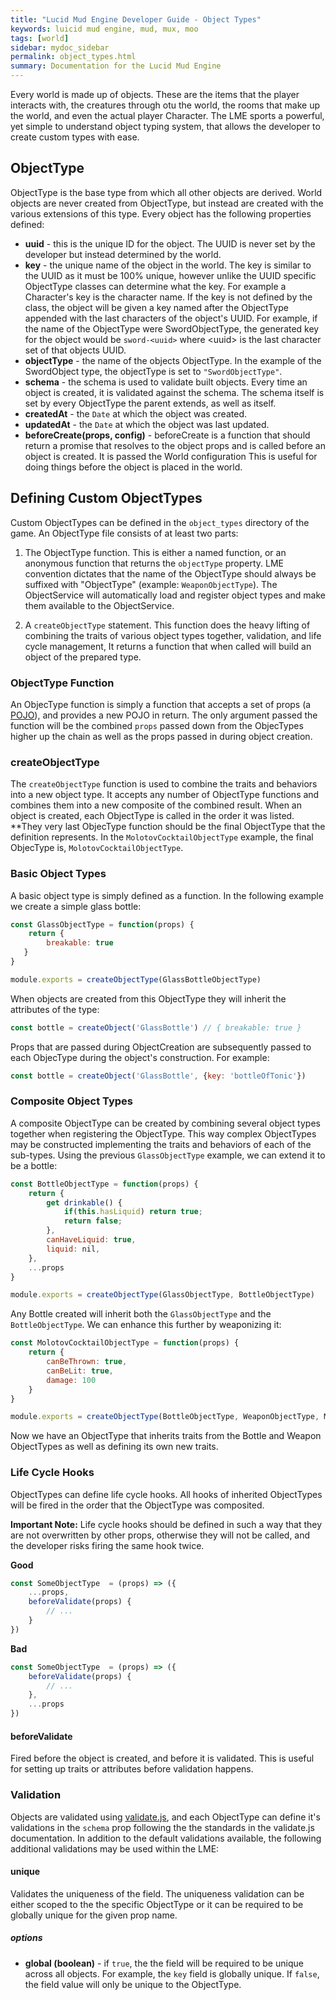 ```yaml
---
title: "Lucid Mud Engine Developer Guide - Object Types"
keywords: luicid mud engine, mud, mux, moo
tags: [world]
sidebar: mydoc_sidebar
permalink: object_types.html
summary: Documentation for the Lucid Mud Engine
---
```

Every world is made up of objects. These are the items that the player interacts with, the creatures through otu the 
world, the rooms that make up the world, and even the actual player Character. The LME sports a powerful, yet simple to
understand object typing system, that allows the developer to create custom types with ease.


## ObjectType
ObjectType is the base type from which all other objects are derived. World objects are never created from ObjectType,
but instead are created with the various extensions of this type. Every object has the following properties defined:

* **uuid** - this is the unique ID for the object. The UUID is never set by the developer but instead determined by the
  world.
* **key** - the unique name of the object in the world. The key is similar to the UUID as it must be 100% unique,
  however unlike the UUID specific ObjectType classes can determine what the key. For example a Character's key is
  the character name. If the key is not defined by the class, the object will be given a key named after the ObjectType
  appended with the last characters of the object's UUID. For example, if the name of the ObjectType were 
  SwordObjectType, the generated key for the object would be `sword-<uuid>` where \<uuid\> is the last character set of
  that objects UUID.
* **objectType** - the name of the objects ObjectType. In the example of the SwordObject type, the objectType is set to
  `"SwordObjectType"`.
* **schema** - the schema is used to validate built objects. Every time an object is created, it is validated against 
  the schema. The schema itself is set by every ObjectType the parent extends, as well as itself.
* **createdAt** - the `Date` at which the object was created.
* **updatedAt** - the `Date` at which the object was last updated.
* **beforeCreate(props, config)** - beforeCreate is a function that should return a promise that resolves to the object 
  props and is called before an object is created. It is passed the World  configuration This is useful for doing 
  things before the object is placed in the world.
  
## Defining Custom ObjectTypes
Custom ObjectTypes can be defined in the `object_types`  directory of the game. An ObjectType file consists of at least
two parts:

1. The ObjectType function. This is either a named function, or an anonymous function that returns the `objectType` 
   property. LME convention dictates that the name of the ObjectType should always be suffixed with "ObjectType" 
   (example: `WeaponObjectType`). The ObjectService will automatically load and register object types and make them 
   available to the ObjectService.
 
 2. A `createObjectType` statement. This function does the heavy lifting of combining the traits of various object
    types together, validation, and life cycle management, It returns a function that when called will build an object
    of the prepared type.

### ObjectType Function
An ObjecType function is simply  a function that accepts a set of props (a [POJO]()), and provides a new POJO in return.
The only argument passed the function will be the combined `props` passed down from the ObjecTypes higher up the chain
 as well as the props passed in during object creation.

### createObjectType
The `createObjectType` function is used to combine the traits and behaviors into a new object type. It accepts any
number of ObjectType functions and combines them into a new composite of the combined result. When an object is created,
each ObjectType is called in the order it was listed. **They very last ObjecType function should be the final ObjectType 
that the definition represents.  In the `MolotovCocktailObjectType` example, the final ObjecType is, 
`MolotovCocktailObjectType`. 

### Basic Object Types
A basic object type is simply defined as a function. In the following example we create a simple glass bottle:

```javascript
const GlassObjectType = function(props) {
    return {
        breakable: true
   }
}

module.exports = createObjectType(GlassBottleObjectType)
```

When objects are created from this ObjectType they will inherit the attributes of the type:

```javascript
const bottle = createObject('GlassBottle') // { breakable: true }
```

Props that are passed during ObjectCreation are subsequently passed to each ObjecType during the object's construction.
For example:

```javascript
const bottle = createObject('GlassBottle', {key: 'bottleOfTonic'})
```

### Composite Object Types

A composite ObjectType can be created by combining several  object types together when registering the ObjectType. This
way complex ObjectTypes may be constructed implementing the traits and behaviors of each of the sub-types. Using the 
previous `GlassObjectType` example, we can extend it to be a bottle:

```javascript
const BottleObjectType = function(props) {
    return {
        get drinkable() {
            if(this.hasLiquid) return true;
            return false;
        },
        canHaveLiquid: true,
        liquid: nil,
    },
    ...props
}

module.exports = createObjectType(GlassObjectType, BottleObjectType)
```

Any Bottle created will inherit both the `GlassObjectType` and the `BottleObjectType`. We can enhance this further by
weaponizing it:

```javascript
const MolotovCocktailObjectType = function(props) {
    return {
        canBeThrown: true,
        canBeLit: true,
        damage: 100
    }
}

module.exports = createObjectType(BottleObjectType, WeaponObjectType, MolotovCocktailObjectType)
```

Now we have an ObjectType that inherits traits from the Bottle and Weapon ObjectTypes as well as defining its own new 
traits.

### Life Cycle Hooks 
ObjectTypes can define life cycle hooks. All hooks of inherited ObjectTypes will be fired in the order that the
ObjectType was composited.

**Important Note:** Life cycle hooks should be defined in such a way that they are not overwritten by other props,
otherwise they will not be called, and the developer risks firing the same hook twice.

**Good**
```javascript
const SomeObjectType  = (props) => ({
    ...props,
    beforeValidate(props) {
        // ...
    }
})
```

**Bad**
```javascript
const SomeObjectType  = (props) => ({
    beforeValidate(props) {
        // ...
    },
    ...props
})
```

#### beforeValidate
Fired before the object is created, and before it is validated. This is useful for setting up traits or attributes
before validation happens.


### Validation
Objects are validated using [validate.js](https://validatejs.org/#validate-async), and each ObjectType can define it's 
validations in the `schema` prop following the the standards in the validate.js documentation. In addition to the 
default validations available, the following additional validations may be used within the LME:

#### unique
Validates the uniqueness of the field. The uniqueness validation can be either scoped to the the specific ObjectType or
it can be required to be globally unique for the given prop name.

##### options
* **global (boolean)** - if `true`, the the field will be required to be unique across all objects. For example, the `key`
  field is globally unique. If `false`, the field value will only be unique to the ObjectType.

 
